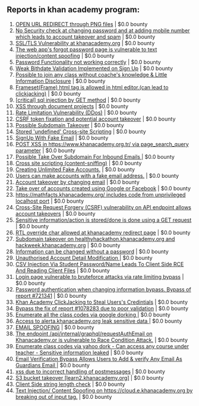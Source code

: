 ## Reports in khan academy program:
1. [OPEN URL REDIRECT through PNG files](https://hackerone.com/reports/163272) | $0.0 bounty
2. [No Security check at changing password and at adding mobile number which leads to account takeover and spam](https://hackerone.com/reports/207552) | $0.0 bounty
3. [ SSL/TLS Vulnerability at khanacademy.org](https://hackerone.com/reports/207457) | $0.0 bounty
4. [The web app's forgot password page is vulnerable to text injection/content spoofing](https://hackerone.com/reports/159213) | $0.0 bounty
5. [Password Functionality not working correctly](https://hackerone.com/reports/255708) | $0.0 bounty
6. [Weak Bithdate Validation Implemented on Sign Up](https://hackerone.com/reports/257194) | $0.0 bounty
7. [Possible to join any class without coache's knowledge & Little Information Disclosure](https://hackerone.com/reports/266090) | $0.0 bounty
8. [Frameset(Frame) html tag is allowed in html editor.(can lead to clickjacking)](https://hackerone.com/reports/285609) | $0.0 bounty
9. [[critical] sql injection by GET method](https://hackerone.com/reports/319279) | $0.0 bounty
10. [XSS through document projects](https://hackerone.com/reports/244902) | $0.0 bounty
11. [Rate Limitation Vulnerability (DDos)](https://hackerone.com/reports/209860) | $0.0 bounty
12. [CSRF token fixation and potential account takeover](https://hackerone.com/reports/308394) | $0.0 bounty
13. [Possible Subdomain Takeover](https://hackerone.com/reports/399165) | $0.0 bounty
14. [Stored 'undefined' Cross-site Scripting](https://hackerone.com/reports/403793) | $0.0 bounty
15. [SignUp With Fake Email](https://hackerone.com/reports/403803) | $0.0 bounty
16. [POST XSS  in https://www.khanacademy.org.tr/ via page_search_query parameter](https://hackerone.com/reports/382321) | $0.0 bounty
17. [Possible Take Over Subdomain For Inbound Emails ](https://hackerone.com/reports/403822) | $0.0 bounty
18. [Cross site scripting (content-sniffing)](https://hackerone.com/reports/438953) | $0.0 bounty
19. [Creating Unlimited Fake Accounts.](https://hackerone.com/reports/412677) | $0.0 bounty
20. [Users can make accounts with a fake email address.](https://hackerone.com/reports/548587) | $0.0 bounty
21. [Account takeover by changing email](https://hackerone.com/reports/538800) | $0.0 bounty
22. [Take over of accounts created using Google or Facebook](https://hackerone.com/reports/442901) | $0.0 bounty
23. [https://mathfacts.khanacademy.org/ includes code from unprivileged localhost port](https://hackerone.com/reports/331752) | $0.0 bounty
24. [Cross-Site Request Forgery (CSRF) vulnerability on API endpoint allows account takeovers](https://hackerone.com/reports/419891) | $0.0 bounty
25. [Sensitive information/action is stored/done is done using a GET request](https://hackerone.com/reports/163820) | $0.0 bounty
26. [RTL override char allowed at khanacademy redirect page](https://hackerone.com/reports/641640) | $0.0 bounty
27. [Subdomain takeover on healthyhackathon.khanacademy.org and hackweek.khanacademy.org](https://hackerone.com/reports/474798) | $0.0 bounty
28. [Information can be changed without a password](https://hackerone.com/reports/721341) | $0.0 bounty
29. [Unauthorised Account Detail Modification ](https://hackerone.com/reports/868146) | $0.0 bounty
30. [CSV Injection Via Student Password/Name Leads To Client Side RCE And Reading Client Files](https://hackerone.com/reports/943255) | $0.0 bounty
31. [Login page vulnerable to bruteforce attacks via rate limiting bypass](https://hackerone.com/reports/1040471) | $0.0 bounty
32. [Password authentication when changing information bypass. Bypass of report #721341](https://hackerone.com/reports/1040373) | $0.0 bounty
33. [Khan Academy ClickJacking to Steal Users's Credintials](https://hackerone.com/reports/639682) | $0.0 bounty
34. [Bypass the fix of report #1078283 due to poor validation](https://hackerone.com/reports/1212337) | $0.0 bounty
35. [Enumerate all the class codes via google dorking ](https://hackerone.com/reports/1210043) | $0.0 bounty
36. [Access to alerta.khanacademy.org leak sensitive data ](https://hackerone.com/reports/1061664) | $0.0 bounty
37. [EMAIL SPOOFING](https://hackerone.com/reports/496360) | $0.0 bounty
38. [The endpoint /api/internal/graphql/requestAuthEmail on Khanacademy.or is vulnerable to Race Condition Attack.](https://hackerone.com/reports/1293377) | $0.0 bounty
39. [Enumerate class codes via yahoo dork - Can access any course under teacher - Sensitive information leaked](https://hackerone.com/reports/1514356) | $0.0 bounty
40. [Email Verification Bypass Allows Users to Add & verify Any Email  As Guardians Email ](https://hackerone.com/reports/1636552) | $0.0 bounty
41. [xss due to incorrect handling of postmessages](https://hackerone.com/reports/1758132) | $0.0 bounty
42. [S3 bucket takeover [learn2.khanacademy.org]](https://hackerone.com/reports/1777077) | $0.0 bounty
43. [Client Side string length check](https://hackerone.com/reports/1244798) | $0.0 bounty
44. [Text Injection/ Content Spoofing on  https://cloud.e.khanacademy.org  by breaking out of input tag.](https://hackerone.com/reports/2234420) | $0.0 bounty